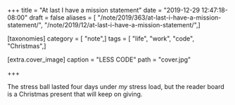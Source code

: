 +++
title = "At last I have a mission statement"
date = "2019-12-29 12:47:18-08:00"
draft = false
aliases = [ "/note/2019/363/at-last-i-have-a-mission-statement/", "/note/2019/12/at-last-i-have-a-mission-statement/",]

[taxonomies]
category = [ "note",]
tags = [ "life", "work", "code", "Christmas",]

[extra.cover_image]
caption = "LESS CODE"
path = "cover.jpg"

+++

The stress ball lasted four days under *my* stress load, but the reader
board is a Christmas present that will keep on giving.